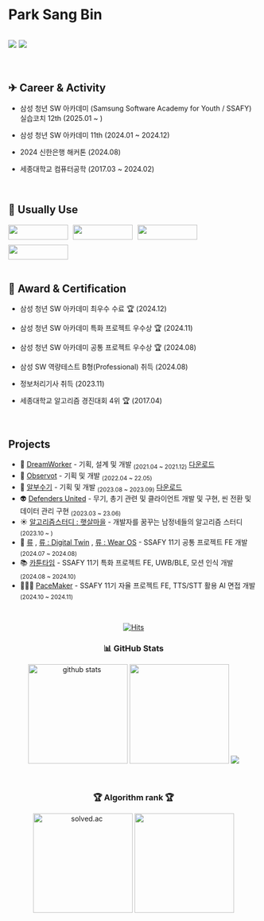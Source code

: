 <div>

  # Park Sang Bin
  

  <a href="https://ritbul-develop.tistory.com/"><img src="https://img.shields.io/badge/Ritbulog-E5511E?style=badge&logo=Tistory&logoColor=white"/></a> <a href="https://tidy-harmony-366.notion.site/05825c43bfb64d01a30445074eb3b296?pvs=4"><img src="https://img.shields.io/badge/Portfolio-735998?style=badge&logo=Notion&logoColor=white"/></a> 
  ---

</div>

<br>

  ## ✈ Career & Activity
- 삼성 청년 SW 아카데미 (Samsung Software Academy for Youth / SSAFY) 실습코치 12th (2025.01 ~ )
- 삼성 청년 SW 아카데미 11th (2024.01 ~ 2024.12)
- 2024 신한은행 해커톤 (2024.08)
- 세종대학교 컴퓨터공학 (2017.03 ~ 2024.02)

  <br>

## 🔨 Usually Use

<div style="display: flex; flex-wrap: wrap; gap: 10px;">
  <img src="https://img.shields.io/badge/c++-00599C?style=for-the-badge&logo=c%2B%2B&logoColor=white" width="120" height="30">
  <img src="https://img.shields.io/badge/firebase-FFCA28?style=for-the-badge&logo=firebase&logoColor=white" width="120" height="30">
  <img src="https://img.shields.io/badge/Linux-FCC624?style=flat-square&logo=linux&logoColor=black" width="120" height="30">
  <img src="https://img.shields.io/badge/Android-3DDC84?style=flat-square&logo=android&logoColor=white" width="120" height="30">
</div>


 <br>

## 🎯 Award & Certification
- 삼성 청년 SW 아카데미 최우수 수료 🏆 (2024.12)
- 삼성 청년 SW 아카데미 특화 프로젝트 우수상 🏆 (2024.11)
- 삼성 청년 SW 아카데미 공통 프로젝트 우수상 🏆 (2024.08)
- 삼성 SW 역량테스트 B형(Professional) 취득 (2024.08)
- 정보처리기사 취득 (2023.11)
- 세종대학교 알고리즘 경진대회 4위 🏆 (2017.04)

  <br>

## Projects
- 💭 [DreamWorker](https://github.com/NurungjiBurger/DreamWorker) - 기획, 설계 및 개발 <sub>(2021.04 ~ 2021.12)</sub> [다운로드](https://play.google.com/store/apps/details?id=com.SangBinPark.DreamWorker&pli=1)
- 🤖 [Observot](https://github.com/NurungjiBurger/Observot) - 기획 및 개발 <sub>(2022.04 ~ 22.05)</sub>
- 🥚 [알부수기](https://github.com/NurungjiBurger/UnityProject) - 기획 및 개발 <sub>(2023.08 ~ 2023.09)</sub> [다운로드](https://play.google.com/store/apps/details?id=com.SangbinPark.CrashEgg)
- 👽 [Defenders United](https://github.com/NurungjiBurger/DefendersUnited) - 무기, 총기 관련 및 클라이언트 개발 및 구현, 씬 전환 및 데이터 관리 구현 <sub>(2023.03 ~ 23.06)</sub>
- ☀️ [알고리즘스터디 : 햇살마을](https://github.com/HaessalTown/Coding-Test-Study) - 개발자를 꿈꾸는 남정네들의 알고리즘 스터디 <sub>(2023.10 ~ )</sub>
- 🛒 [류](https://github.com/A-two-Z) , [류 : Digital Twin](https://github.com/NurungjiBurger/RYU-DigitalTwin) , [류 : Wear OS](https://github.com/NurungjiBurger/RYU-WearOS) - SSAFY 11기 공통 프로젝트 FE 개발 <sub>(2024.07 ~ 2024.08)</sub>
- 📚 [카툰타임](https://github.com/NurungjiBurger/CartoonTime-Application) - SSAFY 11기 특화 프로젝트 FE, UWB/BLE, 모션 인식 개발 <sub>(2024.08 ~ 2024.10)</sub>
- 🏃🏻‍♂️ [PaceMaker](https://github.com/NurungjiBurger/PaceMaker) - SSAFY 11기 자율 프로젝트 FE, TTS/STT 활용 AI 면접 개발 <sub>(2024.10 ~ 2024.11)</sub>

<br/>

<div align="center">
  
  [![Hits](https://hits.seeyoufarm.com/api/count/incr/badge.svg?url=https%3A%2F%2Fgithub.com%2Fgnsals0904&count_bg=%23DD246F&title_bg=%23FF8484&icon=firefoxbrowser.svg&icon_color=%23E7E7E7&title=hits&edge_flat=false)](https://github.com/NurungjiBurger)
    <div>
        <h3>📊 GitHub Stats </h3>
    </div>
    <div>
        <img
                src="https://github-readme-stats.vercel.app/api?username=NurungjiBurger&show_icons=true&theme=tokyonight&hide_border=true"
                height="200"
                alt="github stats"
        />
        <img
                src="https://github-readme-stats.vercel.app/api/top-langs/?username=NurungjiBurger&theme=tokyonight&hide_border=true"
                height="200"
        />
        <img 
                src="https://github-readme-activity-graph.vercel.app/graph?username=NurungjiBurger&theme=react-dark"
        />
    </div>
    
  <br>
    <div>
        <h3>🏆 Algorithm rank 🏆</h3>
    </div>
    <div>
        <img
                src="http://mazassumnida.wtf/api/v2/generate_badge?boj=qazw181900"
                height="200"
                alt="solved.ac"
        />
        <img
                src="https://banner.codetree.ai/v1/banner/qazw181900"
                height="200"
        />
    </div>
</div>
